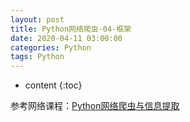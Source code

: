 ```yaml
---
layout: post
title: Python网络爬虫-04-框架
date: 2020-04-11 03:00:00
categories: Python
tags: Python
---
```

* content
{:toc}

参考网络课程：[Python网络爬虫与信息提取](https://www.icourse163.org/course/BIT-1001870001)

